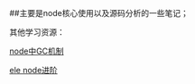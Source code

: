 ##主要是node核心使用以及源码分析的一些笔记；

其他学习资源：

[node中GC机制](http://alinode.aliyun.com/blog/37)

[ele node进阶](https://github.com/ElemeFE/node-interview/tree/master/sections/zh-cn)